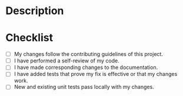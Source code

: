 # Description

<!-- Please include a summary of the change and which issue is fixed. Please also include relevant motivation and context. -->

# Checklist

<!-- TODO: add link to contributing guidelines -->

- [ ] My changes follow the contributing guidelines of this project.
- [ ] I have performed a self-review of my code.
- [ ] I have made corresponding changes to the documentation.
- [ ] I have added tests that prove my fix is effective or that my changes work.
- [ ] New and existing unit tests pass locally with my changes.
